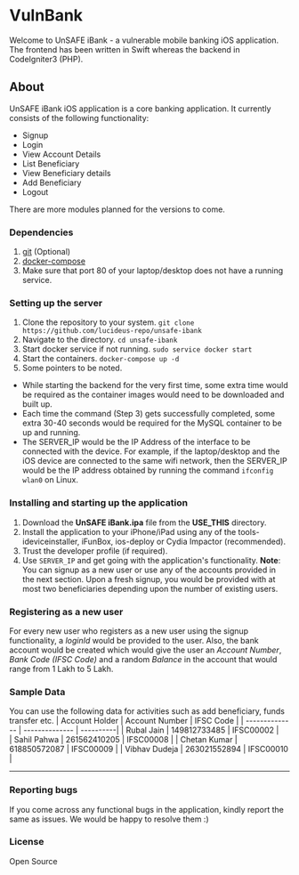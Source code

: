 
# VulnBank
Welcome to UnSAFE iBank - a vulnerable mobile banking iOS application. The frontend has been written in Swift whereas the backend in CodeIgniter3 (PHP).

## About
UnSAFE iBank iOS application is a core banking application. It currently consists of the following functionality:
 * Signup
 * Login
 * View Account Details
 * List Beneficiary
 * View Beneficiary details
 * Add Beneficiary
 * Logout

There are more modules planned for the versions to come.

### Dependencies
1. [git](https://www.atlassian.com/git/tutorials/install-git) (Optional)
2. [docker-compose](https://docs.docker.com/compose/install/)
3. Make sure that port 80 of your laptop/desktop does not have a running service.

### Setting up the server
1. Clone the repository to your system.
`git clone https://github.com/lucideus-repo/unsafe-ibank`
2. Navigate to the directory.
`cd unsafe-ibank`
3. Start docker service if not running. 
`sudo service docker start`
3. Start the containers.
`docker-compose up -d`
4. Some pointers to be noted.
- While starting the backend for the very first time, some extra time would be required as the container images would need to be downloaded and built up.
- Each time the command (Step 3) gets successfully completed, some extra 30-40 seconds would be required for the MySQL container to be up and running.
- The SERVER_IP would be the IP Address of the interface to be connected with the device. For example, if the laptop/desktop and the iOS device are connected to the same wifi network, then the SERVER_IP would be the IP address obtained by running the command `ifconfig wlan0` on Linux.


### Installing and starting up the application
1. Download the **UnSAFE iBank.ipa** file from the **USE_THIS** directory.
2. Install the application to your iPhone/iPad using any of the tools- ideviceinstaller, iFunBox, ios-deploy or Cydia Impactor (recommended).
3. Trust the developer profile (if required).
4. Use `SERVER_IP` and get going with the application's functionality.
**Note**: You can signup as a new user or use any of the accounts provided in the next section. Upon a fresh signup, you would be provided with at most two beneficiaries depending upon the number of existing users.

### Registering as a new user
For every new user who registers as a new user using the signup functionality, a _loginId_ would be provided to the user. Also, the bank account would be created which would give the user an _Account Number_, _Bank Code (IFSC Code)_ and a random _Balance_ in the account that would range from 1 Lakh to 5 Lakh.

### Sample Data
You can use the following data for activities such as add beneficiary, funds transfer etc.
| Account Holder | Account Number | IFSC Code |
| -------------- | -------------- | ----------|
| Rubal Jain | 149812733485 | IFSC00002 |  
| Sahil Pahwa | 261562410205 | IFSC00008 |
| Chetan Kumar | 618850572087 | IFSC00009 |
| Vibhav Dudeja | 263021552894 | IFSC00010 |
**********

### Reporting bugs
If you come across any functional bugs in the application, kindly report the same as issues. We would be happy to resolve them :)

### License
Open Source

